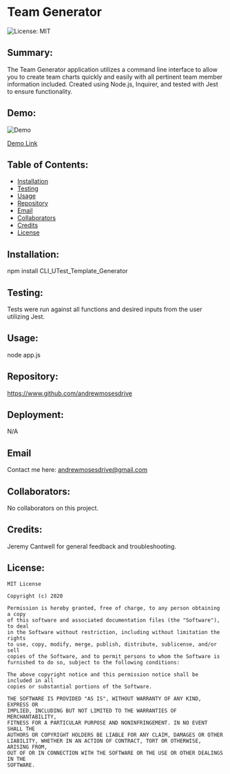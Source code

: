 # Team Generator 
  

  ![License: MIT](https://img.shields.io/badge/License-MIT-yellow.svg) 
## Summary:
  The Team Generator application utilizes a command line interface to allow you to create team charts quickly and easily with all pertinent team member information included. Created using Node.js, Inquirer, and tested with Jest to ensure functionality. 
  

  ## Demo:
  ![Demo](https://github.com/andrewmosesdrive/CLI_UTest_Template_Generator/blob/main/Develop/assets/tutorial.gif?raw=true)

  [Demo Link](https://drive.google.com/file/d/1XHzw7nJxpb5k0ckrD2R9Vtw8kRSZtG4P/view)


  
  ## Table of Contents:
  * [Installation](#installation) 
  * [Testing](#testing)
  * [Usage](#usage)
  * [Repository](#repository)
  * [Email](#email)
  * [Collaborators](#collaborators)
  * [Credits](#credits)
  * [License](#license)
  
  ## Installation: 
  npm install CLI_UTest_Template_Generator 
  

  
  ## Testing: 
  Tests were run against all functions and desired inputs from the user utilizing Jest. 
  

  
  ## Usage: 
  node app.js
  

  
  ## Repository: 
  https://www.github.com/andrewmosesdrive 
  

  
  ## Deployment: 
  N/A 
  

  
  ## Email 
  Contact me here: 
  andrewmosesdrive@gmail.com
  

  
  ## Collaborators: 
  No collaborators on this project.
  

  
  ## Credits: 
  Jeremy Cantwell for general feedback and troubleshooting. 
  

  ## License:
    
    MIT License

    Copyright (c) 2020
    
    Permission is hereby granted, free of charge, to any person obtaining a copy
    of this software and associated documentation files (the "Software"), to deal
    in the Software without restriction, including without limitation the rights
    to use, copy, modify, merge, publish, distribute, sublicense, and/or sell
    copies of the Software, and to permit persons to whom the Software is
    furnished to do so, subject to the following conditions:
    
    The above copyright notice and this permission notice shall be included in all
    copies or substantial portions of the Software.
    
    THE SOFTWARE IS PROVIDED "AS IS", WITHOUT WARRANTY OF ANY KIND, EXPRESS OR
    IMPLIED, INCLUDING BUT NOT LIMITED TO THE WARRANTIES OF MERCHANTABILITY,
    FITNESS FOR A PARTICULAR PURPOSE AND NONINFRINGEMENT. IN NO EVENT SHALL THE
    AUTHORS OR COPYRIGHT HOLDERS BE LIABLE FOR ANY CLAIM, DAMAGES OR OTHER
    LIABILITY, WHETHER IN AN ACTION OF CONTRACT, TORT OR OTHERWISE, ARISING FROM,
    OUT OF OR IN CONNECTION WITH THE SOFTWARE OR THE USE OR OTHER DEALINGS IN THE
    SOFTWARE.